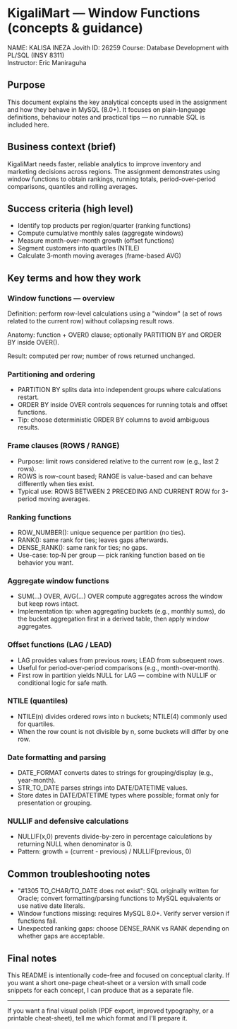 # KigaliMart — Window Functions (concepts & guidance)

NAME: KALISA INEZA Jovith
ID: 26259
Course: Database Development with PL/SQL (INSY 8311)  
Instructor: Eric Maniraguha  

## Purpose

This document explains the key analytical concepts used in the assignment and how they behave in MySQL (8.0+). It focuses on plain-language definitions, behaviour notes and practical tips — no runnable SQL is included here.

## Business context (brief)

KigaliMart needs faster, reliable analytics to improve inventory and marketing decisions across regions. The assignment demonstrates using window functions to obtain rankings, running totals, period-over-period comparisons, quantiles and rolling averages.

## Success criteria (high level)

- Identify top products per region/quarter (ranking functions)
- Compute cumulative monthly sales (aggregate windows)
- Measure month-over-month growth (offset functions)
- Segment customers into quartiles (NTILE)
- Calculate 3‑month moving averages (frame-based AVG)

## Key terms and how they work

### Window functions — overview

Definition: perform row-level calculations using a "window" (a set of rows related to the current row) without collapsing result rows.

Anatomy: function + OVER() clause; optionally PARTITION BY and ORDER BY inside OVER().

Result: computed per row; number of rows returned unchanged.

### Partitioning and ordering

- PARTITION BY splits data into independent groups where calculations restart.
- ORDER BY inside OVER controls sequences for running totals and offset functions.
- Tip: choose deterministic ORDER BY columns to avoid ambiguous results.

### Frame clauses (ROWS / RANGE)

- Purpose: limit rows considered relative to the current row (e.g., last 2 rows).
- ROWS is row-count based; RANGE is value-based and can behave differently when ties exist.
- Typical use: ROWS BETWEEN 2 PRECEDING AND CURRENT ROW for 3-period moving averages.

### Ranking functions

- ROW_NUMBER(): unique sequence per partition (no ties).
- RANK(): same rank for ties; leaves gaps afterwards.
- DENSE_RANK(): same rank for ties; no gaps.
- Use-case: top‑N per group — pick ranking function based on tie behavior you want.

### Aggregate window functions

- SUM(...) OVER, AVG(...) OVER compute aggregates across the window but keep rows intact.
- Implementation tip: when aggregating buckets (e.g., monthly sums), do the bucket aggregation first in a derived table, then apply window aggregates.

### Offset functions (LAG / LEAD)

- LAG provides values from previous rows; LEAD from subsequent rows.
- Useful for period‑over‑period comparisons (e.g., month-over-month).
- First row in partition yields NULL for LAG — combine with NULLIF or conditional logic for safe math.

### NTILE (quantiles)

- NTILE(n) divides ordered rows into n buckets; NTILE(4) commonly used for quartiles.
- When the row count is not divisible by n, some buckets will differ by one row.

### Date formatting and parsing

- DATE_FORMAT converts dates to strings for grouping/display (e.g., year-month).
- STR_TO_DATE parses strings into DATE/DATETIME values.
- Store dates in DATE/DATETIME types where possible; format only for presentation or grouping.

### NULLIF and defensive calculations

- NULLIF(x,0) prevents divide-by-zero in percentage calculations by returning NULL when denominator is 0.
- Pattern: growth = (current - previous) / NULLIF(previous, 0)

## Common troubleshooting notes

- "#1305 TO_CHAR/TO_DATE does not exist": SQL originally written for Oracle; convert formatting/parsing functions to MySQL equivalents or use native date literals.
- Window functions missing: requires MySQL 8.0+. Verify server version if functions fail.
- Unexpected ranking gaps: choose DENSE_RANK vs RANK depending on whether gaps are acceptable.

## Final notes

This README is intentionally code-free and focused on conceptual clarity. If you want a short one-page cheat-sheet or a version with small code snippets for each concept, I can produce that as a separate file.

---

If you want a final visual polish (PDF export, improved typography, or a printable cheat-sheet), tell me which format and I'll prepare it.
